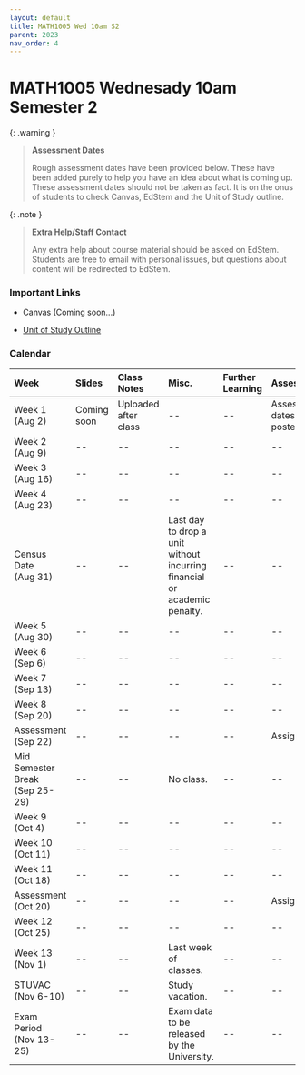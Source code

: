 ```yaml
---
layout: default
title: MATH1005 Wed 10am S2
parent: 2023
nav_order: 4
---
```


# MATH1005 Wednesady 10am Semester 2

{: .warning }
> **Assessment Dates**
>
> Rough assessment dates have been provided below. These have been added purely to help you have an idea about what is coming up. These assessment dates should not be taken as fact. It is on the onus of students to check Canvas, EdStem and the Unit of Study outline.

{: .note }
> **Extra Help/Staff Contact**
>
> Any extra help about course material should be asked on EdStem. Students are free to email with personal issues, but questions about content will be redirected to EdStem.

### Important Links

- Canvas (Coming soon...)

- [Unit of Study Outline](https://www.sydney.edu.au/units/MATH1005/2023-S2C-ND-CC)

### Calendar

Week | Slides | Class Notes | Misc. | Further Learning | Assessments
:---|:---|:---|:---|:---|:---
Week 1<br>(Aug 2) | Coming soon | Uploaded after class | -- | -- | Assessment dates may be posted here.
Week 2<br>(Aug 9) | -- | -- | -- | -- | --
Week 3<br>(Aug 16) | -- | -- | -- | -- | --
Week 4<br>(Aug 23) | -- | -- | -- | -- | --
Census Date<br>(Aug 31) | -- | -- | Last day to drop a unit without incurring financial or academic penalty. | -- | --
Week 5<br>(Aug 30) | -- | -- | -- | -- | --
Week 6<br>(Sep 6) | -- | -- | -- | -- | --
Week 7<br>(Sep 13) | -- | -- | -- | -- | --
Week 8<br>(Sep 20) | -- | -- | -- | -- | --
Assessment<br>(Sep 22) | -- | -- | -- | -- | Assignment 1
Mid Semester Break<br>(Sep 25-29) | -- | -- | No class. | -- | --
Week 9<br>(Oct 4) | -- | -- | -- | -- | --
Week 10<br>(Oct 11) | -- | -- | -- | -- | --
Week 11<br>(Oct 18) | -- | -- | -- | -- | --
Assessment<br>(Oct 20) | -- | -- | -- | -- | Assignment 2
Week 12<br>(Oct 25) | -- | -- | -- | -- | --
Week 13<br>(Nov 1) | -- | -- | Last week of classes. | -- | --
STUVAC<br>(Nov 6-10) | -- | -- | Study vacation. | -- | --
Exam Period<br>(Nov 13-25) | -- | -- | Exam data to be released by the University. | -- | --

